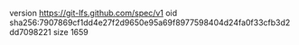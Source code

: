 version https://git-lfs.github.com/spec/v1
oid sha256:7907869cf1dd4e27f2d9650e95a69f8977598404d24fa0f33cfb3d2dd7098221
size 1659
